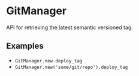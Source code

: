 # GitManager

API for retrieving the latest semantic versioned tag.

## Examples

* `GitManager.new.deploy_tag`
* `GitManager.new('some/git/repo').deploy_tag`
